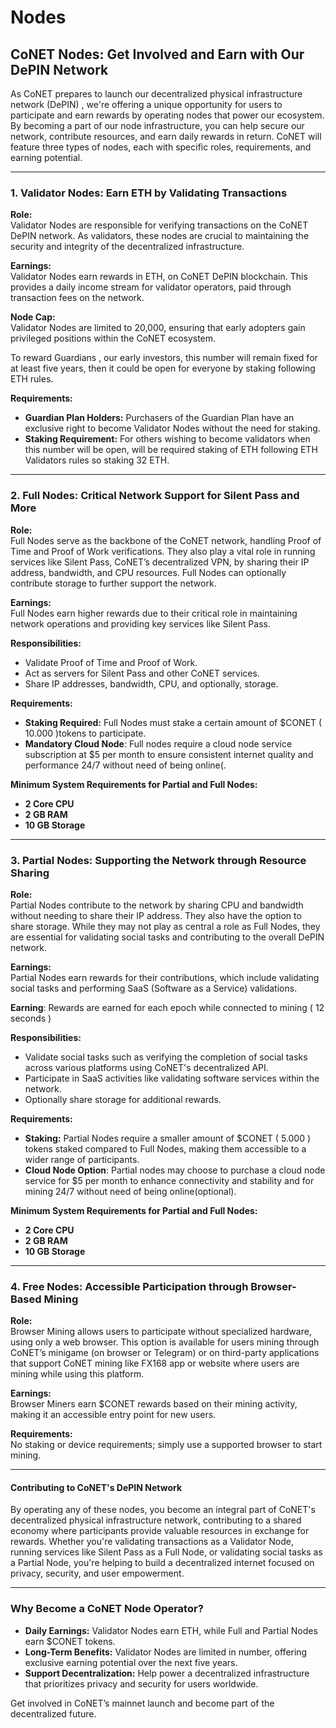 # Nodes

## CoNET Nodes: Get Involved and Earn with Our DePIN Network

As CoNET prepares to launch our decentralized physical infrastructure network (DePIN) , we're offering a unique opportunity for users to participate and earn rewards by operating nodes that power our ecosystem. By becoming a part of our node infrastructure, you can help secure our network, contribute resources, and earn daily rewards in return. CoNET will feature three types of nodes, each with specific roles, requirements, and earning potential.

***

### 1. Validator Nodes: Earn ETH by Validating Transactions

**Role:**\
Validator Nodes are responsible for verifying transactions on the CoNET DePIN network. As validators, these nodes are crucial to maintaining the security and integrity of the decentralized infrastructure.

**Earnings:**\
Validator Nodes earn rewards in ETH, on CoNET DePIN blockchain. This provides a daily income stream for validator operators, paid through transaction fees on the network.

**Node Cap:**\
Validator Nodes are limited to 20,000, ensuring that early adopters gain privileged positions within the CoNET ecosystem.&#x20;

To reward Guardians , our early investors, this number will remain fixed for at least five years, then it could be open for everyone by staking following ETH rules.

**Requirements:**

* **Guardian Plan Holders:** Purchasers of the Guardian Plan have an exclusive right to become Validator Nodes without the need for staking.
* **Staking Requirement:** For others wishing to become validators when this number will be open, will be  required staking of ETH following ETH Validators rules so staking 32 ETH.

***

### 2. Full Nodes: Critical Network Support for Silent Pass and More

**Role:**\
Full Nodes serve as the backbone of the CoNET network, handling Proof of Time and Proof of Work verifications. They also play a vital role in running services like Silent Pass, CoNET’s decentralized VPN, by sharing their IP address, bandwidth, and CPU resources. Full Nodes can optionally contribute storage to further support the network.

**Earnings:**\
Full Nodes earn higher rewards due to their critical role in maintaining network operations and providing key services like Silent Pass.

**Responsibilities:**

* Validate Proof of Time and Proof of Work.
* Act as servers for Silent Pass and other CoNET services.
* Share IP addresses, bandwidth, CPU, and optionally, storage.

**Requirements:**

* **Staking Required:** Full Nodes must stake a certain amount of $CONET ( 10.000 )tokens to participate.
* **Mandatory Cloud Node**: Full nodes require a cloud node service subscription at $5 per month to ensure consistent internet quality and performance 24/7 without need of being online(.

**Minimum System Requirements for Partial and Full Nodes:**

* **2 Core CPU**
* **2 GB RAM**
* **10 GB Storage**

***

### 3. Partial Nodes: Supporting the Network through Resource Sharing

**Role:**\
Partial Nodes contribute to the network by sharing CPU and bandwidth without needing to share their IP address. They also have the option to share storage. While they may not play as central a role as Full Nodes, they are essential for validating social tasks and contributing to the overall DePIN network.

**Earnings:**\
Partial Nodes earn rewards for their contributions, which include validating social tasks and performing SaaS (Software as a Service) validations.

**Earning**: Rewards are earned for each epoch while connected to mining ( 12 seconds )

**Responsibilities:**

* Validate social tasks such as verifying the completion of social tasks across various platforms using CoNET's decentralized API.
* Participate in SaaS activities like validating software services within the network.
* Optionally share storage for additional rewards.

**Requirements:**

* **Staking:** Partial Nodes require a smaller amount of $CONET ( 5.000 ) tokens staked compared to Full Nodes, making them accessible to a wider range of participants.
* **Cloud Node Option**: Partial nodes may choose to purchase a cloud node service for $5 per month to enhance connectivity and stability and for mining 24/7 without need of being online(optional).

**Minimum System Requirements for Partial and Full Nodes:**

* **2 Core CPU**
* **2 GB RAM**
* **10 GB Storage**

***

### 4. Free Nodes: Accessible Participation through Browser-Based Mining

**Role:**\
Browser Mining allows users to participate without specialized hardware, using only a web browser. This option is available for users mining through CoNET’s minigame (on browser or Telegram) or on third-party applications that support CoNET mining like FX168 app or website where users are mining while using this platform.

**Earnings:**\
Browser Miners earn $CONET rewards based on their mining activity, making it an accessible entry point for new users.

**Requirements:**\
No staking or device requirements; simply use a supported browser to start mining.

***

####

#### Contributing to CoNET's DePIN Network

By operating any of these nodes, you become an integral part of CoNET's decentralized physical infrastructure network, contributing to a shared economy where participants provide valuable resources in exchange for rewards. Whether you're validating transactions as a Validator Node, running services like Silent Pass as a Full Node, or validating social tasks as a Partial Node, you're helping to build a decentralized internet focused on privacy, security, and user empowerment.

***

### Why Become a CoNET Node Operator?

* **Daily Earnings:** Validator Nodes earn ETH, while Full and Partial Nodes earn $CONET tokens.
* **Long-Term Benefits:** Validator Nodes are limited in number, offering exclusive earning potential over the next five years.
* **Support Decentralization:** Help power a decentralized infrastructure that prioritizes privacy and security for users worldwide.

Get involved in CoNET’s mainnet launch and become part of the decentralized future.
